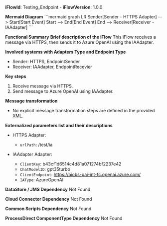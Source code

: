 **iFlowId**: Testing_Endpoint - **iFlowVersion**: 1.0.0

**Mermaid Diagram**
\`\`\`mermaid
graph LR
    Sender[Sender - HTTPS Adapter] --> Start[Start Event]
    Start --> End[End Event]
    End --> Receiver[Receiver - IAAdapter]
\`\`\`

**Functional Summary**
**Brief description of the iFlow**
This iFlow receives a message via HTTPS, then sends it to Azure OpenAI using the IAAdapter.

**Involved systems with Adapters Type and Endpoint Type**
- Sender: HTTPS, EndpointSender
- Receiver: IAAdapter, EndpointRecevier

**Key steps**
1.  Receive message via HTTPS.
2.  Send message to Azure OpenAI using IAAdapter.

**Message transformation**
- No explicit message transformation steps are defined in the provided XML.

**Externalized parameters list and their descriptions**
-  HTTPS Adapter:
    - `urlPath`: /test/ia

-  IAAdapter Adapter:
    - `ClientKey`: b43cf1d6514c4d81a071274bf2237e42
    - `ChatModelID`: gpt35turbo
    - `ClientEndpoint`: https://aiobs-oai-int-fc.openai.azure.com/
    - `IAType`: AzureOpenAI

**DataStore / JMS Dependency**
Not Found

**Cloud Connector Dependency**
Not Found

**Common Scripts Dependency**
Not Found

**ProcessDirect ComponentType Dependency**
Not Found